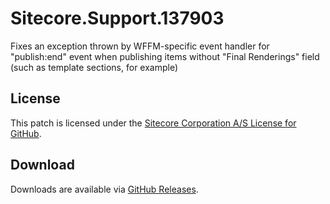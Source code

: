 # Sitecore.Support.137903
Fixes an exception thrown by WFFM-specific event handler for &quot;publish:end&quot; event when publishing items without &quot;Final Renderings&quot; field (such as template sections, for example)

## License  
This patch is licensed under the [Sitecore Corporation A/S License for GitHub](https://github.com/sitecoresupport/Sitecore.Support.137903/blob/master/LICENSE).  

## Download  
Downloads are available via [GitHub Releases](https://github.com/sitecoresupport/Sitecore.Support.137903/releases).  
